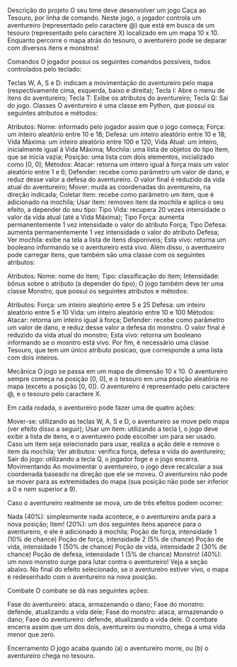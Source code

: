 Descrição do projeto
O seu time deve desenvolver um jogo Caça ao Tesouro, por linha de comando. Neste jogo, o jogador controla um aventureiro (representado pelo caractere @) que está em busca de um tesouro (representado pelo caractere X) localizado em um mapa 10 x 10. Enquanto percorre o mapa atrás do tesouro, o aventureiro pode se deparar com diversos itens e monstros!

Comandos
O jogador possui os seguintes comandos possíveis, todos controlados pelo teclado:

Teclas W, A, S e D: indicam a movimentação do aventureiro pelo mapa (respectivamente cima, esquerda, baixo e direita);
Tecla I: Abre o menu de itens do aventureiro;
Tecla T: Exibe os atributos do aventureiro;
Tecla Q: Sai do jogo.
Classes
O aventureiro é uma classe em Python, que possui os seguintes atributos e métodos:

Atributos:
Nome: informado pelo jogador assim que o jogo começa;
Força: um inteiro aleatório entre 10 e 18;
Defesa: um inteiro aleatório entre 10 e 18;
Vida Máxima: um inteiro aleatório entre 100 e 120;
Vida Atual: um inteiro, inicialmente igual à Vida Máxima;
Mochila: uma lista de objetos do tipo Item, que se inicia vazia;
Posição: uma lista com dois elementos, inicializado como [0, 0];
Métodos:
Atacar: retorna um inteiro igual à força mais um valor aleatório entre 1 e 6;
Defender: recebe como parâmetro um valor de dano, e reduz desse valor a defesa do aventureiro. O valor final é reduzido da vida atual do aventureiro;
Mover: muda as coordenadas do aventureiro, na direção indicada;
Coletar item: recebe como parâmetro um item, que é adicionado na mochila;
Usar item: removeo item da mochila e aplica o seu efeito, a depender do seu tipo:
Tipo Vida: recupera 20 vezes intensidade o valor da vida atual (até a Vida Máxima);
Tipo Força: aumenta permanentemente 1 vez intensidade o valor do atributo Força;
Tipo Defesa: aumenta permanentemente 1 vez intensidade o valor do atributo Defesa;
Ver mochila: exibe na tela a lista de itens disponíveis;
Esta vivo: retorna um booleano informando se o aventureiro está vivo.
Além disso, o aventureiro pode carregar itens, que também são uma classe com os seguintes atributos:

Atributos:
Nome: nome do item;
Tipo: classificação do item;
Intensidade: bônus sobre o atributo (a depender do tipo);
O jogo também deve ter uma classe Monstro, que possui os seguintes atributos e métodos:

Atributos:
Força: um inteiro aleatório entre 5 e 25
Defesa: um inteiro aleatório entre 5 e 10
Vida: um inteiro aleatório entre 10 e 100
Métodos:
Atacar: retorna um inteiro igual à força;
Defender: recebe como parâmetro um valor de dano, e reduz desse valor a defesa do monstro. O valor final é reduzido da vida atual do monstro;
Esta vivo: retorna um booleano informando se o mosntro está vivo.
Por fim, é necessário uma classe Tesouro, que tem um único atributo posicao, que corresponde a uma lista com dois inteiros.

Mecânica
O jogo se passa em um mapa de dimensão 10 x 10. O aventureiro sempre começa na posição [0, 0], e o tesouro em uma posição aleatória no mapa (exceto a posição [0, 0]). O aventureiro é representado pelo caractere @, e o tesouro pelo caractere X.

Em cada rodada, o aventureiro pode fazer uma de quatro ações:

Mover-se: utilizando as teclas W, A, S e D, o aventureiro se move pelo mapa (ver efeito disso a seguir);
Usar um item: utilizando a tecla I, o jogo deve exibir a lista de itens, e o aventureiro pode escolher um para ser usado. Caso um item seja selecionado para usar, realiza a ação dele e remove o item da mochila;
Ver atributos: verifica força, defesa e vida do aventureiro;
Sair do jogo: utilizando a tecla Q, o jogador foge e o jogo encerra.
Movimentando
Ao movimentar o aventureiro, o jogo deve recalcular a sua coordenada baseado na direção que ele se moveu. O aventureiro não pode se mover para as extremidades do mapa (sua posição não pode ser inferior a 0 e nem superior a 9).

Caso o aventureiro realmente se mova, um de três efeitos podem ocorrer:

Nada (40%): simplesmente nada acontece, e o aventureiro anda para a nova posição;
Item! (20%): um dos seguintes itens aparece para o aventureiro, e ele é adicionado à mochila;
Poção de força, intensidade 1 (10% de chance)
Poção de força, intensidade 2 (5% de chance)
Poção de vida, intensidade 1 (50% de chance)
Poção de vida, intensidade 2 (30% de chance)
Poção de defesa, intensidade 1 (5% de chance)
Monstro! (40%): um novo monstro surge para lutar contra o aventureiro! Veja a seção abaixo.
No final do efeito selecionado, se o aventureiro estiver vivo, o mapa é redesenhado com o aventureiro na nova posição.

Combate
O combate se dá nas seguintes ações:

Fase do aventureiro: ataca, armazenando o dano;
Fase do monstro: defende, atualizando a vida dele;
Fase do monstro: ataca, armazenando o dano;
Fase do aventureiro: defende, atualizando a vida dele.
O combate encerra assim que um dos dois, aventureiro ou monstro, chega a uma vida menor que zero.

Encerramento
O jogo acaba quando (a) o aventureiro morre, ou (b) o aventureiro chega no tesouro.

